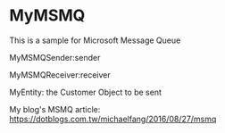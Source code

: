 # MyMSMQ
This is a sample for Microsoft Message Queue

MyMSMQSender:sender

MyMSMQReceiver:receiver

MyEntity: the Customer Object to be sent

My blog's MSMQ article:
https://dotblogs.com.tw/michaelfang/2016/08/27/msmq
